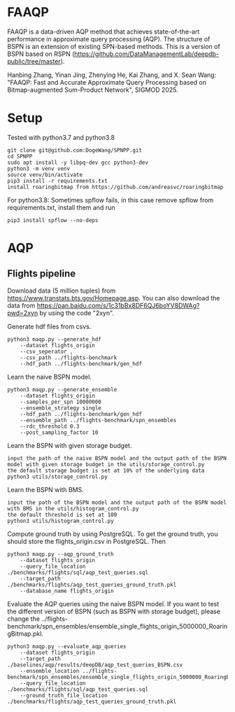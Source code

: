 # FAAQP

FAAQP is a data-driven AQP method that achieves state-of-the-art performance in approximate query processing (AQP). The structure of BSPN is an extension of existing SPN-based methods. This is a version of BSPN based on RSPN (https://github.com/DataManagementLab/deepdb-public/tree/master).

Hanbing Zhang, Yinan Jing, Zhenying He, Kai Zhang, and X. Sean Wang: "FAAQP: Fast and Accurate Approximate Query Processing based on Bitmap-augmented Sum-Product Network", SIGMOD 2025.

# Setup
Tested with python3.7 and python3.8
```
git clone git@github.com:DogeWang/SPNPP.git
cd SPNPP
sudo apt install -y libpq-dev gcc python3-dev
python3 -m venv venv
source venv/bin/activate
pip3 install -r requirements.txt
install roaringbitmap from https://github.com/andreasvc/roaringbitmap
```

For python3.8: Sometimes spflow fails, in this case remove spflow from requirements.txt, install them and run
```
pip3 install spflow --no-deps
```
# AQP
## Flights pipeline
Download data (5 million tuples) from https://www.transtats.bts.gov/Homepage.asp. You can also download the data from https://pan.baidu.com/s/1c31bBx8DF6QJ6boYV8DWAg?pwd=2xyn by using the code "2xyn".

Generate hdf files from csvs.
```
python3 maqp.py --generate_hdf
    --dataset flights_origin
    --csv_seperator ,
    --csv_path ../flights-benchmark
    --hdf_path ../flights-benchmark/gen_hdf
```

Learn the naive BSPN model.
```
python3 maqp.py --generate_ensemble 
    --dataset flights_origin
    --samples_per_spn 10000000 
    --ensemble_strategy single 
    --hdf_path ../flights-benchmark/gen_hdf 
    --ensemble_path ../flights-benchmark/spn_ensembles
    --rdc_threshold 0.3
    --post_sampling_factor 10
```

Learn the BSPN with given storage budget.
```
input the path of the naive BSPN model and the output path of the BSPN model with given storage budget in the utils/storage_control.py
the default storage budget is set at 10% of the underlying data
python3 utils/storage_control.py
```

Learn the BSPN with BMS.
```
input the path of the BSPN model and the output path of the BSPN model with BMS in the utils/histogram_control.py
the default threshold is set at 100
python3 utils/histogram_control.py
```

Compute ground truth by using PostgreSQL.
To get the ground truth, you should store the flights_origin.csv in PostgreSQL. 
Then
```
python3 maqp.py --aqp_ground_truth
    --dataset flights_origin
    --query_file_location ./benchmarks/flights/sql/aqp_test_queries.sql
    --target_path ./benchmarks/flights/aqp_test_queries_ground_truth.pkl
    --database_name flights_origin   
```

Evaluate the AQP queries using the naive BSPN model. If you want to test the different version of BSPN (such as BSPN with storage budget), please change the ../flights-benchmark/spn_ensembles/ensemble_single_flights_origin_5000000_RoaringBitmap.pkl.
```  
python3 maqp.py --evaluate_aqp_queries
    --dataset flights_origin
    --target_path ./baselines/aqp/results/deepDB/aqp_test_queries_BSPN.csv
    --ensemble_location ../flights-benchmark/spn_ensembles/ensemble_single_flights_origin_5000000_RoaringBitmap.pkl
    --query_file_location ./benchmarks/flights/sql/aqp_test_queries.sql
    --ground_truth_file_location ./benchmarks/flights/aqp_test_queries_ground_truth.pkl
```






